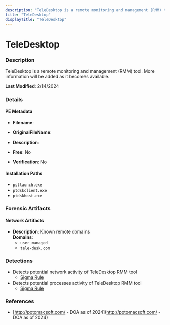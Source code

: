 ```yaml
---
description: "TeleDesktop is a remote monitoring and management (RMM) tool. More information will be added as it becomes available."
title: "TeleDesktop"
displayTitle: "TeleDesktop"
---
```




# TeleDesktop


### Description

TeleDesktop is a remote monitoring and management (RMM) tool. More information will be added as it becomes available.



**Last Modified**: 2/14/2024

### Details


#### PE Metadata
- **Filename**: 
- **OriginalFileName**: 
- **Description**: 


- **Free**: No

- **Verification**: No




#### Installation Paths
- `pstlaunch.exe`
- `ptdskclient.exe`
- `ptdskhost.exe`

### Forensic Artifacts




#### Network Artifacts
- **Description**: Known remote domains
<br/>**Domains**:
    - `user_managed`
    - `tele-desk.com`


### Detections
- Detects potential network activity of TeleDesktop RMM tool
  - [Sigma Rule](https://github.com/magicsword-io/LOLRMM/blob/main/detections/sigma/teledesktop_network_sigma.yml)
- Detects potential processes activity of TeleDesktop RMM tool
  - [Sigma Rule](https://github.com/magicsword-io/LOLRMM/blob/main/detections/sigma/teledesktop_processes_sigma.yml)

### References
- [http://potomacsoft.com/ - DOA as of 2024](http://potomacsoft.com/ - DOA as of 2024)


